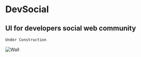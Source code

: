 # DevSocial

## UI for developers social web community

```python
Under Construction
```

![Wall](https://github.com/VedranBrendy/DevSociety/tree/master/dist/img/wall.png)
